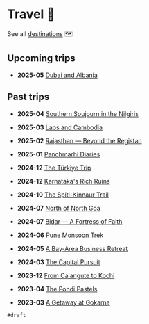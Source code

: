 # Travel 🎒

See all [destinations](destinations) 🗺

## Upcoming trips

- **2025-05** [Dubai and Albania](destinations/dubai)

## Past trips

- **2025-04** [Southern Soujourn in the Nilgiris](destinations/ooty)
- **2025-03** [Laos and Cambodia](destinations/luang-prabang)
- **2025-02** [Rajasthan — Beyond the Registan](destinations/jaipur#2025-02-22)
- **2025-01** [Panchmarhi Diaries](destinations/bhopal#2025-01-18)

- **2024-12** [The Türkiye Trip](destinations/delhi#2024-12-14)
- **2024-12** [Karnataka's Rich Ruins](destinations/hampi#2024-12-06)
- **2024-10** [The Spiti-Kinnaur Trail](destinations/delhi#2024-10-11)
- **2024-07** [North of North Goa](destinations/goa#2024-07-26)
- **2024-07** [Bidar — A Fortress of Faith](destinations/bidar#2024-07-06)
- **2024-06** [Pune Monsoon Trek](destinations/pune)
- **2024-05** [A Bay-Area Business Retreat](destinations/san-jose#2024-05-10)
- **2024-03** [The Capital Pursuit](destinations/delhi)

- **2023-12** [From Calangute to Kochi](destinations/goa)
- **2023-04** [The Pondi Pastels](destinations/pondicherry)
- **2023-03** [A Getaway at Gokarna](destinations/gokarna)

`#draft`
